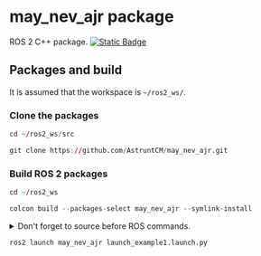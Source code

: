 # may_nev_ajr package
ROS 2 C++ package.  [![Static Badge](https://img.shields.io/badge/ROS_2-Humble-34aec5)](https://docs.ros.org/en/humble/)
## Packages and build

It is assumed that the workspace is `~/ros2_ws/`.

### Clone the packages
``` r
cd ~/ros2_ws/src
```
``` r
git clone https://github.com/AstruntCM/may_nev_ajr.git
```

### Build ROS 2 packages
``` r
cd ~/ros2_ws
```
``` r
colcon build --packages-select may_nev_ajr --symlink-install
```

<details>
<summary> Don't forget to source before ROS commands.</summary>

``` bash
source ~/ros2_ws/install/setup.bash
```
</details>

``` r
ros2 launch may_nev_ajr launch_example1.launch.py
```
